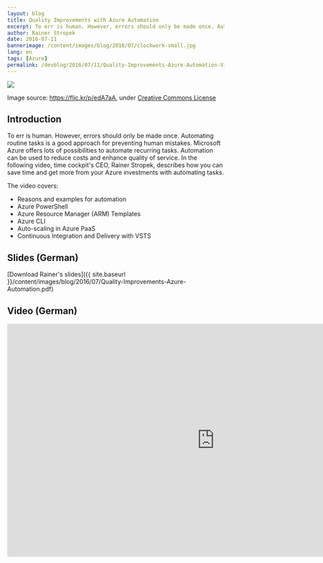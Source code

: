 ```yaml
---
layout: blog
title: Quality Improvements with Azure Automation
excerpt: To err is human. However, errors should only be made once. Automating routine tasks is a good approach for preventing human mistakes. Microsoft Azure offers lots of possibilities to automate recurring tasks. In this video (German), time cockpit's CEO, Rainer Stropek, describes how you can save time and get more from your Azure investments with automating tasks.
author: Rainer Stropek
date: 2016-07-11
bannerimage: /content/images/blog/2016/07/clockwork-small.jpg
lang: en
tags: [Azure]
permalink: /devblog/2016/07/11/Quality-Improvements-Azure-Automation-Video
---
```


<p class="banner-image">
  <img src="{{site.baseurl}}/content/images/blog/2016/07/clockwork.jpg" />
</p>
<p class="imageCaption">
  Image source: <a href="https://flic.kr/p/edA7aA" target="_blank">https://flic.kr/p/edA7aA</a>, under <a href="https://creativecommons.org/licenses/by/2.0/" target="_blank">Creative Commons License</a>
</p>

## Introduction

To err is human. However, errors should only be made once. Automating routine tasks is a good approach for preventing human mistakes. Microsoft Azure offers lots of possibilities to automate recurring tasks. Automation can be used to reduce costs and enhance quality of service. In the following video, time cockpit's CEO, Rainer Stropek, describes how you can save time and get more from your Azure investments with automating tasks.

The video covers:

* Reasons and examples for automation
* Azure PowerShell
* Azure Resource Manager (ARM) Templates
* Azure CLI
* Auto-scaling in Azure PaaS
* Continuous Integration and Delivery with VSTS

## Slides (German)

[Download Rainer's slides]({{ site.baseurl }}/content/images/blog/2016/07/Quality-Improvements-Azure-Automation.pdf)

## Video (German)

<div class="videoWrapper">
  <iframe src="https://channel9.msdn.com/Blogs/MVP-Azure/Qualittssteigerung-durch-Automatisierung-in-der-Microsoft-Azure-Cloud/player" width="960" height="540" allowFullScreen frameBorder="0"></iframe>
</div>
